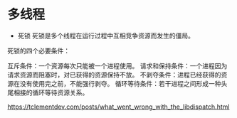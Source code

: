 #  多线程

- 死锁
死锁是多个线程在运行过程中互相竞争资源而发生的僵局。

死锁的四个必要条件：

互斥条件：一个资源每次只能被一个进程使用。
请求和保持条件：一个进程因为请求资源而阻塞时，对已获得的资源保持不放。
不剥夺条件：进程已经获得的资源在没有使用完之前，不能强行剥夺。
循环等待条件：若干进程之间形成一种头尾相接的循环等待资源关系。


https://tclementdev.com/posts/what_went_wrong_with_the_libdispatch.html

